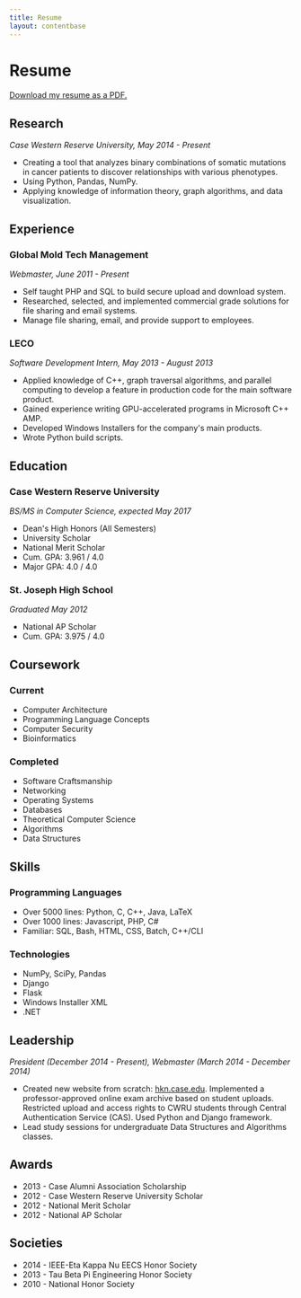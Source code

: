 ```yaml
---
title: Resume
layout: contentbase
---
```

Resume
======

[Download my resume as a PDF.](https://dl.dropboxusercontent.com/u/24472738/Resume.pdf)

Research
---------
*Case Western Reserve University, May 2014 - Present*

* Creating a tool that analyzes binary combinations of somatic mutations in
  cancer patients to discover relationships with various phenotypes.
* Using Python, Pandas, NumPy.
* Applying knowledge of information theory, graph algorithms, and data
  visualization.


Experience
----------

### Global Mold Tech Management
*Webmaster, June 2011 - Present*

* Self taught PHP and SQL to build secure upload and download system.
* Researched, selected, and implemented commercial grade solutions for file
  sharing and email systems.
* Manage file sharing, email, and provide support to employees.

### LECO
*Software Development Intern, May 2013 - August 2013*

* Applied knowledge of C++, graph traversal algorithms, and parallel computing
  to develop a feature in production code for the main software product.
* Gained experience writing GPU-accelerated programs in Microsoft C++ AMP.
* Developed Windows Installers for the company's main products.
* Wrote Python build scripts.


Education
---------

### Case Western Reserve University
*BS/MS in Computer Science, expected May 2017*

* Dean's High Honors (All Semesters)
* University Scholar
* National Merit Scholar
* Cum. GPA: 3.961 / 4.0
* Major GPA: 4.0 / 4.0

### St. Joseph High School
*Graduated May 2012*

* National AP Scholar
* Cum. GPA: 3.975 / 4.0

Coursework
----------

### Current

* Computer Architecture
* Programming Language Concepts
* Computer Security
* Bioinformatics

### Completed

* Software Craftsmanship
* Networking
* Operating Systems
* Databases
* Theoretical Computer Science
* Algorithms
* Data Structures


Skills
------

### Programming Languages

* Over 5000 lines: Python, C, C++, Java, LaTeX
* Over 1000 lines: Javascript, PHP, C#
* Familiar: SQL, Bash, HTML, CSS, Batch, C++/CLI

### Technologies

* NumPy, SciPy, Pandas
* Django
* Flask
* Windows Installer XML
* .NET


Leadership
----------
*President (December 2014 - Present), Webmaster (March 2014 - December 2014)*

* Created new website from scratch: [hkn.case.edu](https://hkn.case.edu).
  Implemented a professor-approved online exam archive based on student uploads.
  Restricted upload and access rights to CWRU students through Central
  Authentication Service (CAS).  Used Python and Django framework.
* Lead study sessions for undergraduate Data Structures and Algorithms classes.


Awards
------

* 2013 - Case Alumni Association Scholarship
* 2012 - Case Western Reserve University Scholar
* 2012 - National Merit Scholar
* 2012 - National AP Scholar


Societies
---------

* 2014 - IEEE-Eta Kappa Nu EECS Honor Society
* 2013 - Tau Beta Pi Engineering Honor Society
* 2010 - National Honor Society
